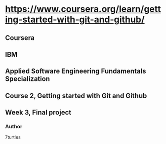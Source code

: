 # https://www.coursera.org/learn/getting-started-with-git-and-github/
## Coursera
## IBM
## Applied Software Engineering Fundamentals Specialization
## Course 2, Getting started with Git and Github
## Week 3, Final project

### Author
7turtles
